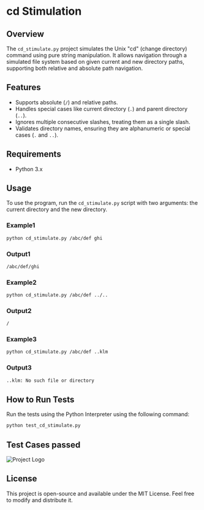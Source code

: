 # cd Stimulation

## Overview

The `cd_stimulate.py` project simulates the Unix "cd" (change directory) command using pure string manipulation. It allows navigation through a simulated file system based on given current and new directory paths, supporting both relative and absolute path navigation.

## Features

- Supports absolute (`/`) and relative paths.
- Handles special cases like current directory (`.`) and parent directory (`..`).
- Ignores multiple consecutive slashes, treating them as a single slash.
- Validates directory names, ensuring they are alphanumeric or special cases (`.` and `..`).

## Requirements

- Python 3.x

## Usage

To use the program, run the `cd_stimulate.py` script with two arguments: the current directory and the new directory.

### Example1

```sh
python cd_stimulate.py /abc/def ghi
```

### Output1

```sh
/abc/def/ghi
```

### Example2

```sh
python cd_stimulate.py /abc/def ../..
```

### Output2

```sh
/
```

### Example3

```sh
python cd_stimulate.py /abc/def ..klm
```

### Output3

```sh
..klm: No such file or directory
```

## How to Run Tests

Run the tests using the Python Interpreter using the following command:

```sh
python test_cd_stimulate.py
```

## Test Cases passed

![Project Logo](passpic.png)


## License
This project is open-source and available under the MIT License. Feel free to modify and distribute it.
